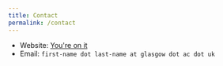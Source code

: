 ```yaml
---
title: Contact
permalink: /contact
---
```


* Website: [You're on it](https://willoughbyseago.github.io/)
* Email: `first-name dot last-name at glasgow dot ac dot uk`
